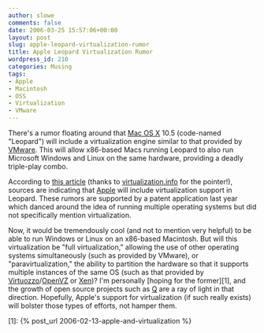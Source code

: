 ```yaml
---
author: slowe
comments: false
date: 2006-03-25 15:57:06+00:00
layout: post
slug: apple-leopard-virtualization-rumor
title: Apple Leopard Virtualization Rumor
wordpress_id: 210
categories: Musing
tags:
- Apple
- Macintosh
- OSS
- Virtualization
- VMware
---
```


There's a rumor floating around that [Mac OS X](http://www.apple.com/macosx/) 10.5 (code-named "Leopard") will include a virtualization engine similar to that provided by [VMware](http://www.vmware.com/). This will allow x86-based Macs running Leopard to also run Microsoft Windows and Linux on the same hardware, providing a deadly triple-play combo.

According to [this article](http://www.macosxrumors.com/articles/2006/03/23/leopard-to-include-vmware-like-virtualisation-software/) (thanks to [virtualization.info](http://virtualization.info/) for the pointer!), sources are indicating that [Apple](http://www.apple.com/) will include virtualization support in Leopard. These rumors are supported by a patent application last year which danced around the idea of running multiple operating systems but did not specifically mention virtualization.

Now, it would be tremendously cool (and not to mention very helpful) to be able to run Windows or Linux on an x86-based Macintosh. But will this virtualization be "full virtualization," allowing the use of other operating systems simultaneously (such as provided by VMware), or "paravirtualization," the ability to partition the hardware so that it supports multiple instances of the same OS (such as that provided by [Virtuozzo](http://www.swsoft.com/en/products/virtuozzo/)/[OpenVZ](http://www.openvz.org/) or [Xen](http://www.cl.cam.ac.uk/Research/SRG/netos/xen/))? I'm personally [hoping for the former][1], and the growth of open source projects such as [Q](http://www.kberg.ch/q/index.php) are a ray of light in that direction. Hopefully, Apple's support for virtualization (if such really exists) will bolster those types of efforts, not hamper them.

[1]: {% post_url 2006-02-13-apple-and-virtualization %}
